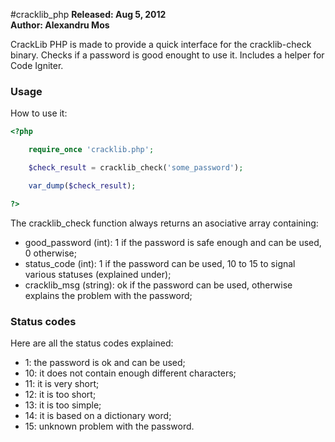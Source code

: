 #cracklib_php
**Released: Aug 5, 2012**  
**Author: Alexandru Mos**

CrackLib PHP is made to provide a quick interface for the cracklib-check binary. Checks if a password is good enought to use it. Includes a helper for Code Igniter.

### Usage

How to use it:
```php
<?php

    require_once 'cracklib.php';

    $check_result = cracklib_check('some_password');

    var_dump($check_result);

?>
```

The cracklib_check function always returns an asociative array containing:
* good_password (int): 1 if the password is safe enough and can be used, 0 otherwise;
* status_code (int): 1 if the password can be used, 10 to 15 to signal various statuses (explained under);
* cracklib_msg (string): ok if the password can be used, otherwise explains the problem with the password;

### Status codes

Here are all the status codes explained:
* 1: the password is ok and can be used;
* 10: it does not contain enough different characters;
* 11: it is very short;
* 12: it is too short;
* 13: it is too simple;
* 14: it is based on a dictionary word;
* 15: unknown problem with the password.